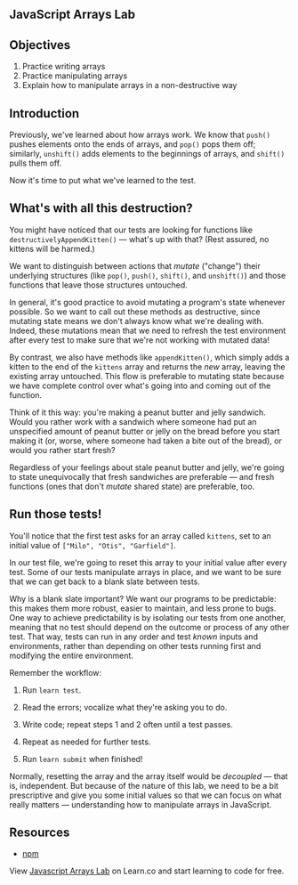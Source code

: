   JavaScript Arrays Lab
---

## Objectives

1. Practice writing arrays
2. Practice manipulating arrays
3. Explain how to manipulate arrays in a non-destructive way

## Introduction

Previously, we've learned about how arrays work. We know that `push()` pushes elements onto the ends of arrays, and `pop()` pops them off; similarly, `unshift()` adds elements to the beginnings of arrays, and `shift()` pulls them off.

Now it's time to put what we've learned to the test.

## What's with all this destruction?

You might have noticed that our tests are looking for functions like `destructivelyAppendKitten()` — what's up with that? (Rest assured, no kittens will be harmed.)

We want to distinguish between actions that _mutate_ ("change") their underlying structures (like `pop()`, `push()`, `shift()`, and `unshift()`) and those functions that leave those structures untouched.

In general, it's good practice to avoid mutating a program's state whenever possible. So we want to call out these methods as destructive, since mutating state means we don't always know what we're dealing with. Indeed, these mutations mean that we need to refresh the test environment after every test to make sure that we're not working with mutated data!

By contrast, we also have methods like `appendKitten()`, which simply adds a kitten to the end of the `kittens` array and returns the _new_ array, leaving the existing array untouched. This flow is preferable to mutating state because we have complete control over what's going into and coming out of the function.

Think of it this way: you're making a peanut butter and jelly sandwich. Would you rather work with a sandwich where someone had put an unspecified amount of peanut butter or jelly on the bread before you start making it (or, worse, where someone had taken a bite out of the bread), or would you rather start fresh?

Regardless of your feelings about stale peanut butter and jelly, we're going to state unequivocally that fresh sandwiches are preferable — and fresh functions (ones that don't _mutate_ shared state) are preferable, too.

## Run those tests!

You'll notice that the first test asks for an array called `kittens`, set to an initial value of `["Milo", "Otis", "Garfield"]`.

In our test file, we're going to reset this array to your initial value after every test. Some of our tests manipulate arrays in place, and we want to be sure that we can get back to a blank slate between tests.

Why is a blank slate important? We want our programs to be predictable: this makes them more robust, easier to maintain, and less prone to bugs. One way to achieve predictability is by isolating our tests from one another, meaning that no test should depend on the outcome or process of any other test. That way, tests can run in any order and test _known_ inputs and environments, rather than depending on other tests running first and modifying the entire environment.

Remember the workflow:

1. Run `learn test`.

2. Read the errors; vocalize what they're asking you to do.

3. Write code; repeat steps 1 and 2 often until a test passes.

4. Repeat as needed for further tests.

5. Run `learn submit` when finished!

Normally, resetting the array and the array itself would be _decoupled_ — that is, independent. But because of the nature of this lab, we need to be a bit prescriptive and give you some initial values so that we can focus on what really matters — understanding how to manipulate arrays in JavaScript.

## Resources

- [npm](https://npmjs.org)

<p class='util--hide'>View <a href='https://learn.co/lessons/javascript-arrays-lab'>Javascript Arrays Lab</a> on Learn.co and start learning to code for free.</p>
